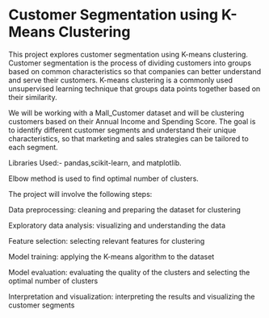 # Customer Segmentation using K-Means Clustering

This project explores customer segmentation using K-means clustering. Customer segmentation is the process of dividing customers into groups based on common characteristics so that companies can better understand and serve their customers. K-means clustering is a commonly used unsupervised learning technique that groups data points together based on their similarity.

We will be working with a Mall_Customer dataset and will be clustering customers based on their Annual Income and Spending Score. The goal is to identify different customer segments and understand their unique characteristics, so that marketing and sales strategies can be tailored to each segment.

Libraries Used:- pandas,scikit-learn, and matplotlib.

Elbow method is used to find optimal number of clusters.

The project will involve the following steps:

Data preprocessing: cleaning and preparing the dataset for clustering

Exploratory data analysis: visualizing and understanding the data

Feature selection: selecting relevant features for clustering

Model training: applying the K-means algorithm to the dataset

Model evaluation: evaluating the quality of the clusters and selecting the optimal number of clusters

Interpretation and visualization: interpreting the results and visualizing the customer segments
